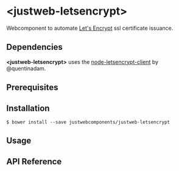 # \<justweb-letsencrypt\>

Webcomponent to automate [Let's Encrypt](https://letsencrypt.org) ssl certificate issuance.

## Dependencies

**\<justweb-letsencrypt\>** uses the [node-letsencrypt-client](https://github.com/quentinadam/node-letsencrypt-client) by @quentinadam.

## Prerequisites


## Installation

```
$ bower install --save justwebcomponents/justweb-letsencrypt
```

## Usage


## API Reference

